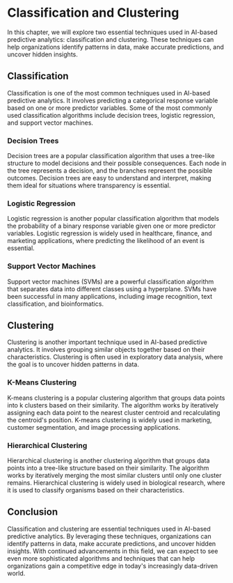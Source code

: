 Classification and Clustering
======================================================================================

In this chapter, we will explore two essential techniques used in AI-based predictive analytics: classification and clustering. These techniques can help organizations identify patterns in data, make accurate predictions, and uncover hidden insights.

Classification
--------------

Classification is one of the most common techniques used in AI-based predictive analytics. It involves predicting a categorical response variable based on one or more predictor variables. Some of the most commonly used classification algorithms include decision trees, logistic regression, and support vector machines.

### Decision Trees

Decision trees are a popular classification algorithm that uses a tree-like structure to model decisions and their possible consequences. Each node in the tree represents a decision, and the branches represent the possible outcomes. Decision trees are easy to understand and interpret, making them ideal for situations where transparency is essential.

### Logistic Regression

Logistic regression is another popular classification algorithm that models the probability of a binary response variable given one or more predictor variables. Logistic regression is widely used in healthcare, finance, and marketing applications, where predicting the likelihood of an event is essential.

### Support Vector Machines

Support vector machines (SVMs) are a powerful classification algorithm that separates data into different classes using a hyperplane. SVMs have been successful in many applications, including image recognition, text classification, and bioinformatics.

Clustering
----------

Clustering is another important technique used in AI-based predictive analytics. It involves grouping similar objects together based on their characteristics. Clustering is often used in exploratory data analysis, where the goal is to uncover hidden patterns in data.

### K-Means Clustering

K-means clustering is a popular clustering algorithm that groups data points into k clusters based on their similarity. The algorithm works by iteratively assigning each data point to the nearest cluster centroid and recalculating the centroid's position. K-means clustering is widely used in marketing, customer segmentation, and image processing applications.

### Hierarchical Clustering

Hierarchical clustering is another clustering algorithm that groups data points into a tree-like structure based on their similarity. The algorithm works by iteratively merging the most similar clusters until only one cluster remains. Hierarchical clustering is widely used in biological research, where it is used to classify organisms based on their characteristics.

Conclusion
----------

Classification and clustering are essential techniques used in AI-based predictive analytics. By leveraging these techniques, organizations can identify patterns in data, make accurate predictions, and uncover hidden insights. With continued advancements in this field, we can expect to see even more sophisticated algorithms and techniques that can help organizations gain a competitive edge in today's increasingly data-driven world.
